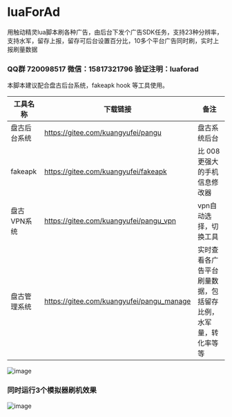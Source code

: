 # luaForAd

用触动精灵lua脚本刷各种广告，由后台下发个广告SDK任务，支持23种分辨率，支持水军，留存上报，留存可后台设置百分比，10多个平台广告同时刷，实时上报刷量数据

### QQ群 720098517 微信：15817321796  验证注明：luaforad

本脚本建议配合盘古后台系统，fakeapk hook 等工具使用。

|工具名称| 下载链接|备注|
|----|-----|---|
|盘古后台系统|https://gitee.com/kuangyufei/pangu|盘古系统后台|
|fakeapk|https://gitee.com/kuangyufei/fakeapk|比 008更强大的手机信息修改器|
|盘古VPN系统|https://gitee.com/kuangyufei/pangu_vpn|vpn自动选择，切换工具|
|盘古管理系统|https://gitee.com/kuangyufei/pangu_manage|实时查看各广告平台刷量数据，包括留存比例，水军量，转化率等等|


![image](https://gitee.com/kuangyufei/luaForAd/raw/master/doc/main_lua.png)

### 同时运行3个模拟器刷机效果

![image](https://gitee.com/kuangyufei/luaForAd/raw/master/doc/ing.gif)






